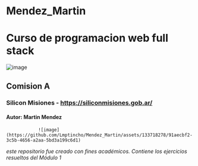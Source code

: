 # Mendez_Martin
#         Curso de programacion web full stack 
![image](https://github.com/Lmptincho/Mendez_Martin/assets/133718278/c8673ab6-4607-4439-a562-e370d00571df)
##   Comision A 
### Silicon Misiones - https://siliconmisiones.gob.ar/ 
####            Autor: Martin Mendez
                ![image](https://github.com/Lmptincho/Mendez_Martin/assets/133718278/91aecbf2-3c5b-4656-a2aa-5bd3a199c6d1)

 *este repositorio fue creado con fines académicos. Contiene los ejercicios
resueltos del Módulo 1* 
